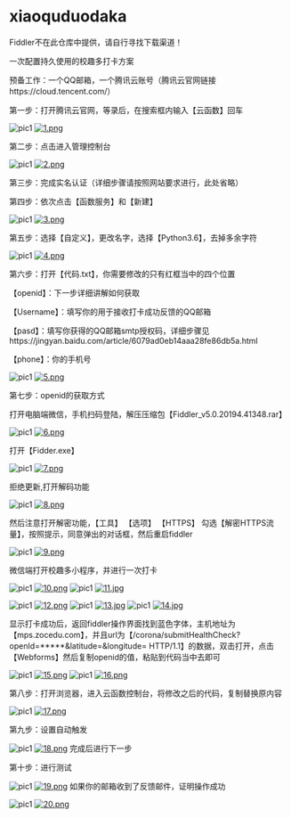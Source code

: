 # xiaoquduodaka
Fiddler不在此仓库中提供，请自行寻找下载渠道！</p>
一次配置持久使用的校趣多打卡方案

预备工作：一个QQ邮箱，一个腾讯云账号（腾讯云官网链接https://cloud.tencent.com/）

第一步：打开腾讯云官网，等录后，在搜索框内输入【云函数】回车

![pic1](./img/1.png)
[![1.png](https://img12.360buyimg.com/ddimg/jfs/t1/209559/24/4711/298922/6163e68bEdfeea07c/f2e077308d5d5de1.png)](https://img12.360buyimg.com/ddimg/jfs/t1/209559/24/4711/298922/6163e68bEdfeea07c/f2e077308d5d5de1.png)




第二步：点击进入管理控制台

![pic1](./img/2.png)
[![2.png](https://img13.360buyimg.com/ddimg/jfs/t1/198310/33/12742/28808/6163e711Ea7e312b9/f0793e009b35b150.png)](https://img13.360buyimg.com/ddimg/jfs/t1/198310/33/12742/28808/6163e711Ea7e312b9/f0793e009b35b150.png)

第三步：完成实名认证（详细步骤请按照网站要求进行，此处省略）

第四步：依次点击【函数服务】和【新建】

![pic1](./img/3.png)
[![3.png](https://img13.360buyimg.com/ddimg/jfs/t1/198770/5/12554/35988/6163e68eE6cd72135/45989ccbd35586d2.png)](https://img13.360buyimg.com/ddimg/jfs/t1/198770/5/12554/35988/6163e68eE6cd72135/45989ccbd35586d2.png)



第五步：选择【自定义】，更改名字，选择【Python3.6】，去掉多余字符

![pic1](./img/4.png)
[![4.png](https://img10.360buyimg.com/ddimg/jfs/t1/209693/21/4762/71194/6163e691Ec093e198/5b37e694aa258f77.png)](https://img10.360buyimg.com/ddimg/jfs/t1/209693/21/4762/71194/6163e691Ec093e198/5b37e694aa258f77.png)


第六步：打开【代码.txt】，你需要修改的只有红框当中的四个位置

【openid】：下一步详细讲解如何获取</p>
【Username】：填写你的用于接收打卡成功反馈的QQ邮箱</p>
【pasd】：填写你获得的QQ邮箱smtp授权码，详细步骤见https://jingyan.baidu.com/article/6079ad0eb14aaa28fe86db5a.html</p>
【phone】：你的手机号</p>

![pic1](./img/5.png)
[![5.png](https://img12.360buyimg.com/ddimg/jfs/t1/208217/16/4664/21768/6163e68aE6cd05e80/08f7e7b1f6cabde8.png)](https://img12.360buyimg.com/ddimg/jfs/t1/208217/16/4664/21768/6163e68aE6cd05e80/08f7e7b1f6cabde8.png)

第七步：openid的获取方式</p>
打开电脑端微信，手机扫码登陆，解压压缩包【Fiddler_v5.0.20194.41348.rar】</p>

![pic1](./img/6.png)
[![6.png](https://img13.360buyimg.com/ddimg/jfs/t1/174297/40/26406/42433/6163e68bE1006bb51/e2451bc1dd4c2947.png)](https://img13.360buyimg.com/ddimg/jfs/t1/174297/40/26406/42433/6163e68bE1006bb51/e2451bc1dd4c2947.png)

打开【Fidder.exe】

![pic1](./img/7.png)
[![7.png](https://img12.360buyimg.com/ddimg/jfs/t1/206768/29/4743/16080/6163e68aE6b1a2fab/f90f8f9e299d61fa.png)](https://img12.360buyimg.com/ddimg/jfs/t1/206768/29/4743/16080/6163e68aE6b1a2fab/f90f8f9e299d61fa.png)


拒绝更新,打开解码功能

![pic1](./img/8.png)
[![8.png](https://img12.360buyimg.com/ddimg/jfs/t1/205661/34/10681/10976/6163e68fEe47d61c6/a87276ba1ca37e7b.png)](https://img12.360buyimg.com/ddimg/jfs/t1/205661/34/10681/10976/6163e68fEe47d61c6/a87276ba1ca37e7b.png)

然后注意打开解密功能，【工具】 【选项】 【HTTPS】 勾选【解密HTTPS流量】，按照提示，同意弹出的对话框，然后重启fiddler

![pic1](./img/9.png)
[![9.png](https://img10.360buyimg.com/ddimg/jfs/t1/200928/12/11203/29321/6163e6e1E3cd21c32/4d0dbe870995d912.png)](https://img10.360buyimg.com/ddimg/jfs/t1/200928/12/11203/29321/6163e6e1E3cd21c32/4d0dbe870995d912.png)


微信端打开校趣多小程序，并进行一次打卡

![pic1](./img/10.png)
[![10.png](https://img12.360buyimg.com/ddimg/jfs/t1/199255/28/15923/84185/6163e693Efcd140a4/2c00b68b3538f498.png)](https://img12.360buyimg.com/ddimg/jfs/t1/199255/28/15923/84185/6163e693Efcd140a4/2c00b68b3538f498.png)
![pic1](./img/11.jpg)
[![11.jpg](https://img13.360buyimg.com/ddimg/jfs/t1/208494/34/4688/312750/6163e68bE877cee9c/25238ff996517f3c.jpg)](https://img13.360buyimg.com/ddimg/jfs/t1/208494/34/4688/312750/6163e68bE877cee9c/25238ff996517f3c.jpg)


![pic1](./img/12.png)
[![12.png](https://img10.360buyimg.com/ddimg/jfs/t1/202479/18/10731/45069/6163e68bEdc41934c/8c5f5c07530ee848.png)](https://img10.360buyimg.com/ddimg/jfs/t1/202479/18/10731/45069/6163e68bEdc41934c/8c5f5c07530ee848.png)
![pic1](./img/13.jpg)
[![13.jpg](https://img14.360buyimg.com/ddimg/jfs/t1/207737/33/4750/167346/6163e68bE30d55f79/0dc234237f36638e.jpg)](https://img14.360buyimg.com/ddimg/jfs/t1/207737/33/4750/167346/6163e68bE30d55f79/0dc234237f36638e.jpg)
![pic1](./img/14.jpg)
[![14.jpg](https://img11.360buyimg.com/ddimg/jfs/t1/210532/4/4598/135973/6163e691Ea5427f53/6174e5b52ffbbf2b.jpg)](https://img11.360buyimg.com/ddimg/jfs/t1/210532/4/4598/135973/6163e691Ea5427f53/6174e5b52ffbbf2b.jpg)

显示打卡成功后，返回fiddler操作界面找到蓝色字体，主机地址为【mps.zocedu.com】，并且url为【/corona/submitHealthCheck?openId=*****&latitude=&longitude= HTTP/1.1】的数据，双击打开，点击【Webforms】然后复制openid的值，粘贴到代码当中去即可

![pic1](./img/15.png)
[![15.png](https://img12.360buyimg.com/ddimg/jfs/t1/198054/3/12682/49525/6163e68aE64949a54/bcd118fd623071f3.png)](https://img12.360buyimg.com/ddimg/jfs/t1/198054/3/12682/49525/6163e68aE64949a54/bcd118fd623071f3.png)
![pic1](./img/16.png)
[![16.png](https://img14.360buyimg.com/ddimg/jfs/t1/143321/32/21559/21201/6163e716E1c758ff7/489b9d85ac4c5347.png)](https://img14.360buyimg.com/ddimg/jfs/t1/143321/32/21559/21201/6163e716E1c758ff7/489b9d85ac4c5347.png)


第八步：打开浏览器，进入云函数控制台，将修改之后的代码，复制替换原内容

 ![pic1](./img/17.png)
[![17.png](https://img14.360buyimg.com/ddimg/jfs/t1/110620/11/19627/44337/6163e68aE3cf23fe3/8d4a37235e1c89ef.png)](https://img14.360buyimg.com/ddimg/jfs/t1/110620/11/19627/44337/6163e68aE3cf23fe3/8d4a37235e1c89ef.png)

第九步：设置自动触发

 ![pic1](./img/18.png)
[![18.png](https://img12.360buyimg.com/ddimg/jfs/t1/208968/24/4754/61163/6163e691Ecdf22654/82bf6932ba7603b1.png)](https://img12.360buyimg.com/ddimg/jfs/t1/208968/24/4754/61163/6163e691Ecdf22654/82bf6932ba7603b1.png)
完成后进行下一步



第十步：进行测试

 ![pic1](./img/19.png)
[![19.png](https://img10.360buyimg.com/ddimg/jfs/t1/198727/19/12549/100817/6163e68bEe79b1283/a98d57aead2570c7.png)](https://img10.360buyimg.com/ddimg/jfs/t1/198727/19/12549/100817/6163e68bEe79b1283/a98d57aead2570c7.png)
如果你的邮箱收到了反馈邮件，证明操作成功

 ![pic1](./img/20.png)
[![20.png](https://img12.360buyimg.com/ddimg/jfs/t1/205706/11/10663/32618/6163e68aE686f2378/54acd75063994967.png)](https://img12.360buyimg.com/ddimg/jfs/t1/205706/11/10663/32618/6163e68aE686f2378/54acd75063994967.png)
